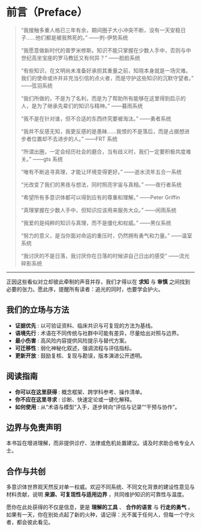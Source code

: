 # 前言（Preface）

> “我接触多重人格已三年有余，期间圈子大小冲突不断，没有一天安稳日子……他们都是被我熬死的。” ——刿-伊势系统
>
> “我愿意做新时代的普罗米修斯。知识不能只掌握在少数人手中，否则与中世纪高坐宝座的罗马教廷又有何异？” ——脸脸系统
>
> “有些知识，在文明尚未准备好承担其重量之前，知晓本身就是一场灾难。我们的使命或许并非充当引信的点火者，而是守护这些知识的沉默守望者。” ——弦羽系统
>
> “我们所做的，不是为了名利，而是为了帮助所有能够在这里得到启示的人，是为了继承先辈们的知识与精神。” ——暮雨系统
>
> “我不是在针对谁，但不合适的东西终究要被淘汰。” ——勇者系统
>
> “我并不反感无知，我更反感的是愚昧……我恨的不是落后，而是占据想进步者位置却不去进步的人。” ——FRT 系统
>
> “所谓出圈，一定会经历社会的磨合，当有歧义时，我们一定要积极共度难关。” ——gts 系统
>
> “唯有不断追寻真理，才能让环境变得更好。” ——逝水流年五合一系统
>
> “光改变了我们的黑夜与想法，同时照亮宇宙与真相。” ——夜行者系统
>
> “希望所有多意识体都可以得到应有的尊重和理解。” ——Peter Griffin
>
> “真理掌握在少数人手中，但知识应该用来服务大众。” ——闲雨系统
>
> “我爱的是纯粹的知识与真理，而不是僵化和权威。” ——黑仪系统
>
> “努力的意义，是当你面对命运的重压时，仍然拥有勇气和力量。” ——温室系统
>
> “我讨厌的不是日落，我讨厌你在日落的时候讲自己日出的感受” ——流光碎影系统

---

正因这些看似对立却彼此牵制的声音并存，我们才得以在 **求知** 与 **审慎** 之间找到必要的张力。愿此序，提醒所有读者：追光的同时，也要学会护火。

## 我们的立场与方法

- **证据优先** : 以可验证资料、临床共识与可复现的方法为基线。
- **语境先行** : 术语在不同传统与社群中可能有差异，尽量给出对照与边界。
- **最小伤害** : 高风险内容提供风险提示与替代方案。
- **可迁移性** : 弱化神秘化叙述，强调流程与评估指标。
- **更新开放** : 鼓励复核、复现与勘误，版本演进公开透明。

## 阅读指南

- **你可以在这里获得** : 概念框架、跨学科参考、操作清单。
- **你不应在这里寻求** : 诊断、快速定论或一键化解释。
- **如何使用** : 从“术语与模型”入手，逐步转向“评估与记录”“干预与协作”。

## 边界与免责声明

本书旨在增进理解，而非提供诊疗、法律或危机处置建议。请及时求助合格专业人士。

## 合作与共创

多意识体世界观天然反对单一权威。欢迎不同系统、不同文化背景的建设性意见与材料贡献，说明 **来源、可复现性与适用边界** ，共同维护知识的可靠性与温度。

愿你在此处获得的不仅是信息，更是 **理解的工具** 、 **合作的语言** 与 **行走的勇气** 。
如果有一天，你在别处点起了新的火种，请记得：光不属于任何人，但每一个守火者，都会彼此看见。
